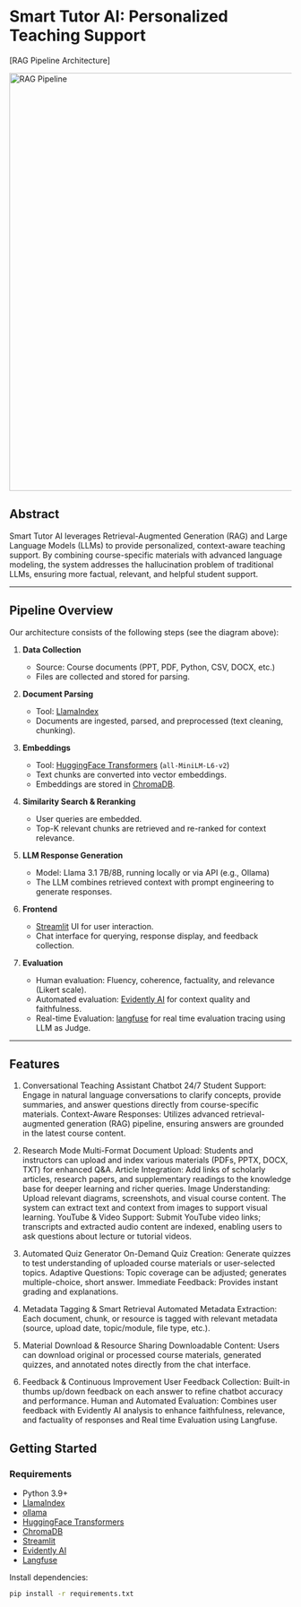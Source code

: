 # Smart Tutor AI: Personalized Teaching Support

[RAG Pipeline Architecture]

<img width="746" alt="RAG Pipeline" src="https://github.com/user-attachments/assets/856dca10-e7c4-42e5-ac78-f39ca13ee96a" />

## Abstract

Smart Tutor AI leverages Retrieval-Augmented Generation (RAG) and Large Language Models (LLMs) to provide personalized, context-aware teaching support. By combining course-specific materials with advanced language modeling, the system addresses the hallucination problem of traditional LLMs, ensuring more factual, relevant, and helpful student support.

---

## Pipeline Overview

Our architecture consists of the following steps (see the diagram above):

1. **Data Collection**  
   - Source: Course documents (PPT, PDF, Python, CSV, DOCX, etc.)
   - Files are collected and stored for parsing.

2. **Document Parsing**  
   - Tool: [LlamaIndex](https://www.llamaindex.ai/)
   - Documents are ingested, parsed, and preprocessed (text cleaning, chunking).

3. **Embeddings**  
   - Tool: [HuggingFace Transformers](https://huggingface.co/) (`all-MiniLM-L6-v2`)
   - Text chunks are converted into vector embeddings.
   - Embeddings are stored in [ChromaDB](https://www.trychroma.com/).

4. **Similarity Search & Reranking**  
   - User queries are embedded.
   - Top-K relevant chunks are retrieved and re-ranked for context relevance.

5. **LLM Response Generation**  
   - Model: Llama 3.1 7B/8B, running locally or via API (e.g., Ollama)
   - The LLM combines retrieved context with prompt engineering to generate responses.

6. **Frontend**  
   - [Streamlit](https://streamlit.io/) UI for user interaction.
   - Chat interface for querying, response display, and feedback collection.

7. **Evaluation**  
   - Human evaluation: Fluency, coherence, factuality, and relevance (Likert scale).
   - Automated evaluation: [Evidently AI](https://www.evidentlyai.com/) for context quality and faithfulness.
   - Real-time Evaluation: [langfuse](https://langfuse.com/) for real time evaluation tracing using LLM as Judge.
---
## Features

1. Conversational Teaching Assistant Chatbot
24/7 Student Support: Engage in natural language conversations to clarify concepts, provide summaries, and answer questions directly from course-specific materials.
Context-Aware Responses: Utilizes advanced retrieval-augmented generation (RAG) pipeline, ensuring answers are grounded in the latest course content.

3. Research Mode
Multi-Format Document Upload: Students and instructors can upload and index various materials (PDFs, PPTX, DOCX, TXT) for enhanced Q&A.
Article Integration: Add links of scholarly articles, research papers, and supplementary readings to the knowledge base for deeper learning and richer queries.
Image Understanding: Upload relevant diagrams, screenshots, and visual course content. The system can extract text and context from images to support visual learning.
YouTube & Video Support: Submit YouTube video links; transcripts and extracted audio content are indexed, enabling users to ask questions about lecture or tutorial videos.

5. Automated Quiz Generator
On-Demand Quiz Creation: Generate quizzes to test understanding of uploaded course materials or user-selected topics.
Adaptive Questions: Topic coverage can be adjusted; generates multiple-choice, short answer.
Immediate Feedback: Provides instant grading and explanations.

7. Metadata Tagging & Smart Retrieval
Automated Metadata Extraction: Each document, chunk, or resource is tagged with relevant metadata (source, upload date, topic/module, file type, etc.).

9. Material Download & Resource Sharing
Downloadable Content: Users can download original or processed course materials, generated quizzes, and annotated notes directly from the chat interface.

11. Feedback & Continuous Improvement
User Feedback Collection: Built-in thumbs up/down feedback on each answer to refine chatbot accuracy and performance.
Human and Automated Evaluation: Combines user feedback with Evidently AI analysis to enhance faithfulness, relevance, and factuality of responses and Real time Evaluation using Langfuse.

## Getting Started

### Requirements

- Python 3.9+
- [LlamaIndex](https://www.llamaindex.ai/)
- [ollama](https://ollama/)
- [HuggingFace Transformers](https://huggingface.co/)
- [ChromaDB](https://www.trychroma.com/)
- [Streamlit](https://streamlit.io/)
- [Evidently AI](https://www.evidentlyai.com/)
- [Langfuse](https://langfuse.com/)

Install dependencies:
```bash
pip install -r requirements.txt
